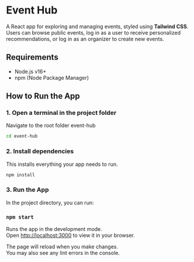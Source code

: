 # Event Hub

A React app for exploring and managing events, styled using **Tailwind CSS**.
Users can browse public events, log in as a user to receive personalized recommendations, or log in as an organizer to create new events.

## Requirements

- Node.js v16+
- npm (Node Package Manager)

## How to Run the App

### 1. Open a terminal in the project folder

Navigate to the root folder event-hub

```bash
cd event-hub
```

### 2. Install dependencies

This installs everything your app needs to run.

```bash
npm install
```

### 3. Run the App

In the project directory, you can run:

### `npm start`

Runs the app in the development mode.\
Open [http://localhost:3000](http://localhost:3000) to view it in your browser.

The page will reload when you make changes.\
You may also see any lint errors in the console.
